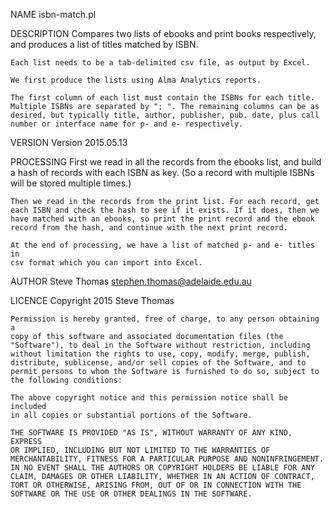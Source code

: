NAME
    isbn-match.pl

DESCRIPTION
    Compares two lists of ebooks and print books respectively, and produces
    a list of titles matched by ISBN.

    Each list needs to be a tab-delimited csv file, as output by Excel.

    We first produce the lists using Alma Analytics reports.

    The first column of each list must contain the ISBNs for each title.
    Multiple ISBNs are separated by "; ". The remaining columns can be as
    desired, but typically title, author, publisher, pub. date, plus call
    number or interface name for p- and e- respectively.

VERSION
    Version 2015.05.13

PROCESSING
    First we read in all the records from the ebooks list, and build a hash
    of records with each ISBN as key. (So a record with multiple ISBNs will
    be stored multiple times.)

    Then we read in the records from the print list. For each record, get
    each ISBN and check the hash to see if it exists. If it does, then we
    have matched with an ebooks, so print the print record and the ebook
    record from the hash, and continue with the next print record.

    At the end of processing, we have a list of matched p- and e- titles in
    csv format which you can import into Excel.

AUTHOR
    Steve Thomas <stephen.thomas@adelaide.edu.au>

LICENCE
    Copyright 2015 Steve Thomas

    Permission is hereby granted, free of charge, to any person obtaining a
    copy of this software and associated documentation files (the
    "Software"), to deal in the Software without restriction, including
    without limitation the rights to use, copy, modify, merge, publish,
    distribute, sublicense, and/or sell copies of the Software, and to
    permit persons to whom the Software is furnished to do so, subject to
    the following conditions:

    The above copyright notice and this permission notice shall be included
    in all copies or substantial portions of the Software.

    THE SOFTWARE IS PROVIDED "AS IS", WITHOUT WARRANTY OF ANY KIND, EXPRESS
    OR IMPLIED, INCLUDING BUT NOT LIMITED TO THE WARRANTIES OF
    MERCHANTABILITY, FITNESS FOR A PARTICULAR PURPOSE AND NONINFRINGEMENT.
    IN NO EVENT SHALL THE AUTHORS OR COPYRIGHT HOLDERS BE LIABLE FOR ANY
    CLAIM, DAMAGES OR OTHER LIABILITY, WHETHER IN AN ACTION OF CONTRACT,
    TORT OR OTHERWISE, ARISING FROM, OUT OF OR IN CONNECTION WITH THE
    SOFTWARE OR THE USE OR OTHER DEALINGS IN THE SOFTWARE.
